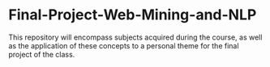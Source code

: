 # Final-Project-Web-Mining-and-NLP
This repository will encompass subjects acquired during the course, as well as the application of these concepts to a personal theme for the final project of the class.
